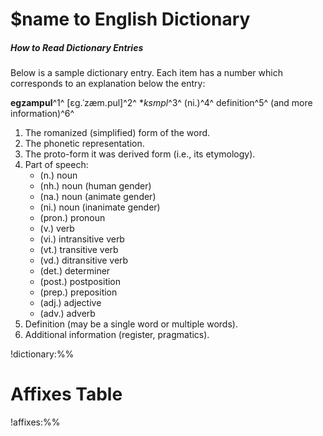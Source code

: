 # $name to English Dictionary
##### How to Read Dictionary Entries

Below is a sample dictionary entry.
Each item has a number which corresponds to an explanation below the entry:

**egzampul**^1^ \[ɛg.ˈzæm.pul\]^2^ \**ksmpl*^3^ (ni.)^4^ definition^5^ (and more information)^6^

1. The romanized (simplified) form of the word.
2. The phonetic representation.
3. The proto-form it was derived form (i.e., its etymology).
4. Part of speech:
    - (n.) noun
    - (nh.) noun (human gender)
    - (na.) noun (animate gender)
    - (ni.) noun (inanimate gender)
    - (pron.) pronoun
    - (v.) verb
    - (vi.) intransitive verb
    - (vt.) transitive verb
    - (vd.) ditransitive verb
    - (det.) determiner
    - (post.) postposition
    - (prep.) preposition
    - (adj.) adjective
    - (adv.) adverb
5. Definition (may be a single word or multiple words).
6. Additional information (register, pragmatics).


!dictionary:%%

# Affixes Table

!affixes:%%